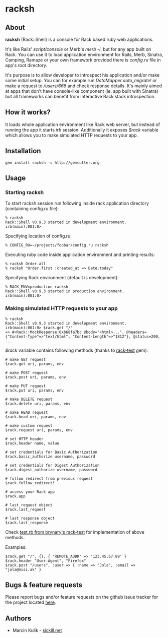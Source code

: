 # racksh

## About

**racksh** (Rack::Shell) is a console for Rack based ruby web applications.

It's like Rails' _script/console_ or Merb's _merb -i_, but for any app built on Rack. You can use it to load application 
environment for Rails, Merb, Sinatra, Camping, Ramaze or your own framework provided there is _config.ru_ file in app's root 
directory.

It's purpose is to allow developer to introspect his application and/or make some initial setup. You can for example run 
_DataMapper.auto_migrate!_ or make a request to _/users/666_ and check response details. It's mainly aimed at apps that don't 
have console-like component (ie. app built with Sinatra) but all frameworks can benefit from interactive Rack stack introspection.

## How it works?

It loads whole application environment like Rack web server, but instead of running the app it starts _irb_ session. 
Additionally it exposes _$rack_ variable which allows you to make simulated HTTP requests to your app.

## Installation

    gem install racksh -s http://gemcutter.org

## Usage

### Starting racksh

To start racksh session run following inside rack application directory (containing config.ru file):

    % racksh
    Rack::Shell v0.9.3 started in development environment.
    irb(main):001:0> 

Specifying location of config.ru:

    % CONFIG_RU=~/projects/foobar/config.ru racksh

Executing ruby code inside application environment and printing results:

    % racksh Order.all
    % racksh "Order.first :created_at => Date.today"

Specifying Rack environment (default is development):

    % RACK_ENV=production racksh
    Rack::Shell v0.9.3 started in production environment.
    irb(main):001:0> 
    
### Making simulated HTTP requests to your app

    % racksh
    Rack::Shell v0.9.3 started in development environment.
    irb(main):001:0> $rack.get "/"
    => #<Rack::MockResponse:0xb68fa7bc @body="<html>...", @headers={"Content-Type"=>"text/html", "Content-Length"=>"1812"}, @status=200, ...

_$rack_ variable contains following methods (thanks to [rack-test](http://github.com/brynary/rack-test) gem):

    # make GET request
    $rack.get uri, params, env
    
    # make POST request
    $rack.post uri, params, env
    
    # make PUT request
    $rack.put uri, params, env
    
    # make DELETE request
    $rack.delete uri, params, env
    
    # make HEAD request
    $rack.head uri, params, env
    
    # make custom request
    $rack.request uri, params, env
    
    # set HTTP header
    $rack.header name, value
    
    # set credentials for Basic Authorization
    $rack.basic_authorize username, password
    
    # set credentials for Digest Authorization
    $rack.digest_authorize username, password
    
    # follow redirect from previous request
    $rack.follow_redirect!
    
    # access your Rack app
    $rack.app

    # last request object
    $rack.last_request

    # last response object
    $rack.last_response

Check [test.rb from brynary's rack-test](http://github.com/brynary/rack-test/blob/master/lib/rack/test.rb) for implementation of 
above methods.
 
Examples:

    $rack.get "/", {}, { 'REMOTE_ADDR' => '123.45.67.89' }
    $rack.header "User-Agent", "Firefox"
    $rack.post "/users", :user => { :name => "Jola", :email => "jola@misi.ak" }

## Bugs & feature requests

Please report bugs and/or feature requests on the github issue tracker for the project located [here](http://github.com/sickill/racksh/issues).

## Authors

 * Marcin Kulik - [sickill.net](http://sickill.net/)

